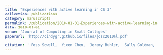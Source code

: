 ```yaml
---
title: "Experiences with active learning in CS 3"
collection: publications
category: manuscripts
permalink: /publication/2010-01-01-Experiences-with-active-learning-in-CS-3
date: 2010-01-01
venue: 'Journal of Computing in Small Colleges'
paperurl: 'http://cindygr.github.io/files/jcsc2010al.pdf'

citation: ' Ross Sowell,  Yixen Chen,  Jeremy Buhler,  Sally Goldman,  Cindy Grimm,  Kenneth Goldman, &quot;Experiences with active learning in CS 3.&quot; Journal of Computing in Small Colleges, 2010.'
---
```


